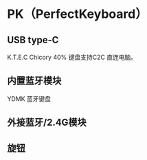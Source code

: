 # PK（PerfectKeyboard）

## USB type-C

K.T.E.C Chicory 40% 键盘支持C2C 直连电脑。

## 内置蓝牙模块

YDMK  蓝牙键盘

## 外接蓝牙/2.4G模块

 

## 旋钮



